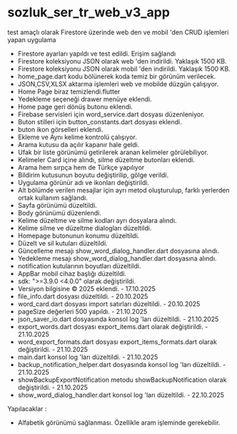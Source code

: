 # sozluk_ser_tr_web_v3_app

test amaçlı olarak Firestore üzerinde web den ve mobil 'den CRUD işlemleri yapan uygulama
- Firestore ayarları yapıldı ve test edildi. Erişim sağlandı
- Firestore koleksiyonu JSON olarak web 'den indirildi. Yaklaşık 1500 KB.
- Firestore koleksiyonu JSON olarak mobil 'den indirildi. Yaklaşık 1500 KB.
- home_page.dart kodu bölünerek koda temiz bir görünüm verilecek.
- JSON,CSV,XLSX aktarma işlemleri web ve mobilde düzgün çalışıyor.
- Home Page biraz temizlendi.flutter
- Yedekleme seçeneği drawer menüye eklendi.
- Home page geri dönüş butonu eklendi.
- Firebase servisleri için word_service.dart dosyası düzenleniyor.
- Buton stilleri için button_constants.dart dosyası eklendi.
- buton ikon görselleri eklendi.
- Ekleme ve Aynı kelime kontrolü çalışıyor.
- Arama kutusu da açılır kapanır hale geldi.
- Ufak bir liste görünümü getirilerek aranan kelimeler görülebiliyor.
- Kelimeler Card içine alındı, silme düzeltme butonları eklendi.
- Arama hem sırpça hem de Türkçe yapılıyor
- Bildirim kutusunun boyutu değiştirilip, gölge verildi.
- Uygulama görünür adı ve ikonları değiştirildi.
- Alt bölümde verilen mesajlar için ayrı metod oluşturulup, farklı yerlerden ortak kullanım sağlandı.
- Sayfa görünümü düzeltildi.
- Body görünümü düzenlendi.
- Kelime düzeltme ve silme kodları ayrı dosyalara alındı.
- Kelime silme ve düzeltme dialogları düzeltildi.
- Homepage  butonunun konumu düzeltildi.
- Düzelt ve sil kutuları düzeltildi.
- Güncelleme mesajı show_word_dialog_handler.dart dosyasına alındı.
- Yedekleme mesajı show_word_dialog_handler.dart dosyasına alındı.
- notification kutularının boyutları düzeltildi.
- AppBar mobil cihaz başlığı düzeltildi.
- sdk: ">=3.9.0 <4.0.0" olarak değiştirildi.
- Versiyon bilgisine © 2025 eklendi. - 17.10.2025
- file_info.dart dosyası düzeltildi. - 20.10.2025
- word_card.dart dosyası import satırları düzeltildi. - 20.10.2025
- pageSize değerleri 500 yapıldı. - 21.10.2025
- json_saver_io.dart dosyasında konsol log 'ları düzeltildi. - 21.10.2025
- export_words.dart dosyası export_items.dart olarak değiştirildi. - 21.10.2025
- word_export_formats.dart dosyası export_items_formats.dart olarak değiştirildi. - 21.10.2025
- main.dart konsol log 'ları düzeltildi. - 21.10.2025
- backup_notification_helper.dart dosyasında konsol log 'ları düzeltildi. - 21.10.2025
- showBackupExportNotification metodu showBackupNotification olarak değiştirildi. - 21.10.2025
- show_word_dialog_handler.dart konsol log 'ları düzeltildi. - 22.10.2025



Yapılacaklar : 
- Alfabetik görünümü sağlanması. Özellikle aram işleminde gerekebilir.

